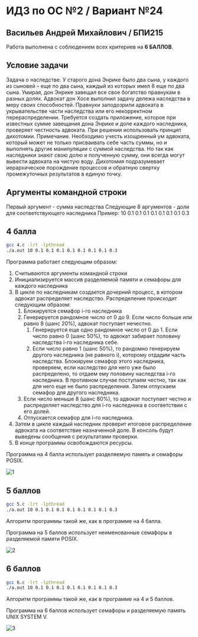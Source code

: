 # ИДЗ по ОС №2 / Вариант №24
## Васильев Андрей Михайлович / БПИ215

Работа выполнена с соблюдением всех критериев на **6 БАЛЛОВ**.

## Условие задачи

Задача о наследстве. У старого дона Энрике было два сына, у каждого из сыновей – еще по два сына, каждый из которых имел 8 еще по два сына. Умирая, дон Энрике завещал все свое богатство
правнукам в разных долях. Адвокат дон Хосе выполнил задачу
дележа наследства в меру своих способностей. Правнуки заподозрили адвоката в укрывательстве части наследства или его некорректном перераспределении. Требуется создать приложение,
которое при известных сумме завещания дона Энрике и
доле каждого наследника, проверяет честность адвоката. При решении использовать принцип дихотомии. Примечание.
Необходимо учесть изощренный ум адвоката, который может не
только присваивать себе часть суммы, но и выполнять другие манипуляции с суммой наследства. Но так как наследники знают свою
долю и полученную сумму, они всегда могут вывести адвоката на
чистую воду. Дихотомия подразумевает иерархическое порождение процессов и обратную свертку промежуточных результатов
в единую точку.

## Аргументы командной строки

Первый аргумент - сумма наследства
Следующие 8 аргументов - доли для соответствующего наследника
Пример: 10 0.1 0.1 0.1 0.1 0.1 0.1 0.1 0.3

## 4 балла

```bash
gcc 4.c -lrt -lpthread
./a.out 10 0.1 0.1 0.1 0.1 0.1 0.1 0.1 0.3
```
Программа работает следующим образом:
1. Считываются аргументы командной строки
2. Инициализируется массив разделяемой памяти и семафоры для каждого наследника
3. В цикле по наследникам создается дочерний процесс, в котором адвокат распределяет наследство. Распределение происходит следующим образом:
   1. Блокируется семафор i-го наследника
   2. Генерируется рандомное число от 0 до 9. Если число больше или равно 8 (шанс 20%), адвокат поступает нечестно.
      1. Генерируется еще одно рандомное число от 0 до 1. Если число равно 0 (шанс 50%), то адвокат забирает половину наследства i-го наследника себе.
      2. Если число равно 1 (шанс 50%), то рандомно генерируем другого наследника (не равного i), которому отдадим часть наследства. Блокируем семафор этого наследника, проверяем, если наследство для него уже было распределено, то отдаем ему половину наследства i-го наследника. В противном случае поступаем честно, так как для него еще не было распределения. Затем отпускаем семафор для другого наследника.
   3. Если число меньше 8 (шанс 80%), то адвокат поступает честно и распределяет наследство для i-го наследника в соответствии с его долей.
   4. Отпускается семафор для i-го наследника.
4. Затем в цикле каждый наследник проверит итоговое распределение адвоката на соответствие назначенной доле. В консоль будут выведены сообщения с результатами проверки.
5. В конце программы освобождаются ресурсы.

Программа на 4 балла использует разделяемую память и семафоры POSIX.

![1](https://user-images.githubusercontent.com/34311075/233860889-e5846b9a-595f-43ed-b89c-26f4696d82f7.png)

## 5 баллов

```bash
gcc 5.c -lrt -lpthread
./a.out 10 0.1 0.1 0.1 0.1 0.1 0.1 0.1 0.3
```

Алгоритм программы такой же, как в программе на 4 балла.

Программа на 5 баллов использует неименованные семафоры в разделяемой памяти POSIX.

![2](https://user-images.githubusercontent.com/34311075/233860904-35c418ec-f3fc-41d6-94ad-252ae4c73b4f.png)

## 6 баллов

```bash
gcc 6.c -lrt -lpthread
./a.out 10 0.1 0.1 0.1 0.1 0.1 0.1 0.1 0.3
```

Алгоритм программы такой же, как в программе на 4 и 5 баллов.

Программа на 6 баллов использует семафоры и разделяемую память UNIX SYSTEM V.

![3](https://user-images.githubusercontent.com/34311075/233860912-50d0be3f-94e3-4962-b8b8-1a32e446f729.png)
